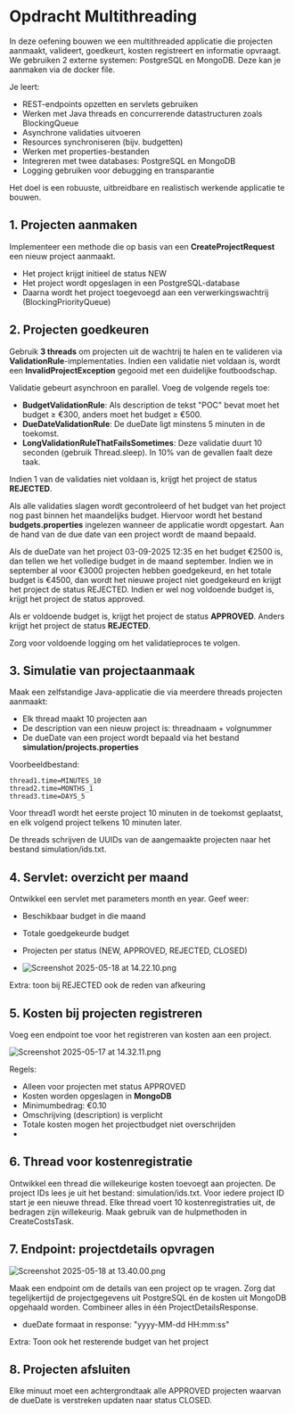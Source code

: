 # Opdracht Multithreading
In deze oefening bouwen we een multithreaded applicatie die projecten aanmaakt, valideert, goedkeurt, kosten registreert en informatie opvraagt. 
We gebruiken 2 externe systemen: PostgreSQL en MongoDB. Deze kan je aanmaken via de docker file.

Je leert:

- REST-endpoints opzetten en servlets gebruiken
- Werken met Java threads en concurrerende datastructuren zoals BlockingQueue
- Asynchrone validaties uitvoeren
- Resources synchroniseren (bijv. budgetten)
- Werken met properties-bestanden
- Integreren met twee databases: PostgreSQL en MongoDB
- Logging gebruiken voor debugging en transparantie


Het doel is een robuuste, uitbreidbare en realistisch werkende applicatie te bouwen.

## 1. Projecten aanmaken
   Implementeer een methode die op basis van een **CreateProjectRequest** een nieuw project aanmaakt.

- Het project krijgt initieel de status NEW
- Het project wordt opgeslagen in een PostgreSQL-database
- Daarna wordt het project toegevoegd aan een verwerkingswachtrij (BlockingPriorityQueue)

## 2. Projecten goedkeuren

Gebruik **3 threads** om projecten uit de wachtrij te halen en te valideren via **ValidationRule**-implementaties.
Indien een validatie niet voldaan is, wordt een **InvalidProjectException** gegooid met een duidelijke foutboodschap.

Validatie gebeurt asynchroon en parallel. 
Voeg de volgende regels toe:
- **BudgetValidationRule**: Als description de tekst "POC" bevat moet het budget ≥ €300, anders moet het budget ≥ €500.
- **DueDateValidationRule**: De dueDate ligt minstens 5 minuten in de toekomst.
- **LongValidationRuleThatFailsSometimes**: Deze validatie duurt 10 seconden (gebruik Thread.sleep). In 10%
van de gevallen faalt deze taak.

Indien 1 van de validaties niet voldaan is, krijgt het project de status **REJECTED**.

Als alle validaties slagen wordt gecontroleerd of het budget van het project nog past binnen het maandelijks budget. 
Hiervoor wordt het bestand **budgets.properties** ingelezen wanneer de applicatie wordt opgestart. 
Aan de hand van de due date van een project wordt de maand bepaald. 

Als de dueDate van het project 03-09-2025 12:35 en het budget €2500 is, dan tellen we het volledige budget in de maand september. 
Indien we in september al voor €3000 projecten hebben goedgekeurd, en het totale budget is €4500, dan wordt het nieuwe project niet goedgekeurd en krijgt het project de status REJECTED. Indien er wel nog voldoende budget is, krijgt het project de status approved.

Als er voldoende budget is, krijgt het project de status **APPROVED**. Anders krijgt het project de
status **REJECTED**.

Zorg voor voldoende logging om het validatieproces te volgen.

## 3. Simulatie van projectaanmaak

Maak een zelfstandige Java-applicatie die via meerdere threads projecten aanmaakt:

- Elk thread maakt 10 projecten aan
- De description van een nieuw project is: threadnaam + volgnummer
- De dueDate van een project wordt bepaald via het bestand **simulation/projects.properties**

Voorbeeldbestand:
```
thread1.time=MINUTES_10
thread2.time=MONTHS_1
thread3.time=DAYS_5
```
Voor thread1 wordt het eerste project 10 minuten in de toekomst geplaatst, en elk volgend project telkens 10 minuten later.

De threads schrijven de UUIDs van de aangemaakte projecten naar het bestand simulation/ids.txt.

## 4. Servlet: overzicht per maand

Ontwikkel een servlet met parameters month en year.
Geef weer:
- Beschikbaar budget in die maand
- Totale goedgekeurde budget
- Projecten per status (NEW, APPROVED, REJECTED, CLOSED)

- ![Screenshot 2025-05-18 at 14.22.10.png](images/Screenshot%202025-05-18%20at%2014.22.10.png)

Extra: toon bij REJECTED ook de reden van afkeuring

## 5. Kosten bij projecten registreren

Voeg een endpoint toe voor het registreren van kosten aan een project.

![Screenshot 2025-05-17 at 14.32.11.png](images/Screenshot%202025-05-17%20at%2014.32.11.png)

Regels:

- Alleen voor projecten met status APPROVED
- Kosten worden opgeslagen in **MongoDB**
- Minimumbedrag: €0.10
- Omschrijving (description) is verplicht
- Totale kosten mogen het projectbudget niet overschrijden
- 
## 6. Thread voor kostenregistratie

Ontwikkel een thread die willekeurige kosten toevoegt aan projecten.
De project IDs lees je uit het bestand: simulation/ids.txt. Voor iedere project ID start je een nieuwe
thread. Elke thread voert 10 kostenregistraties uit, de bedragen zijn willekeurig. 
Maak gebruik van de hulpmethoden in CreateCostsTask. 


## 7. Endpoint: projectdetails opvragen

![Screenshot 2025-05-18 at 13.40.00.png](images/Screenshot%202025-05-18%20at%2013.40.00.png)

Maak een endpoint om de details van een project op te vragen. 
Zorg dat tegelijkertijd de projectgegevens uit PostgreSQL én de kosten uit MongoDB opgehaald worden.
Combineer alles in één ProjectDetailsResponse.

- dueDate formaat in response: "yyyy-MM-dd HH:mm:ss"

Extra: Toon ook het resterende budget van het project

## 8. Projecten afsluiten

Elke minuut moet een achtergrondtaak alle APPROVED projecten waarvan de dueDate is verstreken 
updaten naar status CLOSED.

